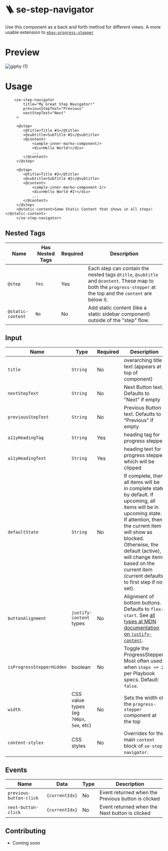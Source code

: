 # 🪜 se-step-navigator

Use this component as a back and forth method for different views. A more usable extension to [`ebay-progress-stepper`](https://github.com/eBay/ebayui-core/tree/master/src/components/ebay-progress-stepper)

# Preview

![giphy (1)](https://media.github.corp.ebay.com/user/6936/files/3e64669c-4886-44ea-acd9-c5fb073de690)


# Usage

```marko
    <se-step-navigator
    	title="My Great Step Navigator!"
        previousStepText="Previous"
        nextStepText="Next"
 	 >
 	 
 	 <@step>
 	 	<@title>Title #1</@title>
 	 	<@subtitle>SubTitle #1</@subtitle>
 	 	<@content>
 	 		<sample-inner-marko-component/>
 	 		<div>Hello World!</div>
 	 		...
 	 	</@content>
 	 </@step>
 	 
 	 <@step>
 	 	<@title>Title #2</@title>
 	 	<@subtitle>SubTitle #2</@subtitle>
 	 	<@content>
 	 		<sample-inner-marko-component-2/>
 	 		<div>Hello World #2!</div>
 	 		...
 	 	</@content>
 	 </@step>
	 <@static-content>Some Static Content that shows in all steps!</@static-content>
 	 </se-step-navigator>
```

## Nested Tags

| Name              | Has Nested Tags           | Required | Description
| ---               | ---            | ---      | ---
| `@step`           | `Yes`       | Yes |  Each step can contain the nested tags `@title`, `@subtitle` and `@content`. These map to both the `progress-stepper` at the top and the `content` are below it.
| `@static-content`           | `No`       | No |  Add static content (like a static sidebar component) outside of the "step" flow. 
## Input

| Name              | Type           | Required | Description
| ---               | ---            | ---      | ---
| `title`           | `String`       | No |  overarching title text (appears at top of component)
| `nextStepText`             | `String`       | No |  Next Button text. Defaults to "Next" if empty
| `previousStepText`             | `String`       | No |  Previous Button text. Defaults to "Previous" if empty
| `a11yHeadingTag`             | `String`       | Yes |  heading tag for progress stepper
| `a11yHeadingText`             | `String`       | Yes |heading text for progress stepper which will be clipped
| `defaultState`					|`String`  	| No| If complete, then all items will be in complete state by default. If upcoming, all items will be in upcoming state. If attention, then the current item will show as blocked. Otherwise, the default (active), will change items based on the current item (current defaults to first step if not set).
| `buttonAlignment`					|`justify-content` types	| No| Alignment of bottom buttons. Defaults to `flex-start`. See [all types at MDN documentation on `justify-content`](https://developer.mozilla.org/en-US/docs/Web/CSS/justify-content). 
| `isProgressStepperHidden`					| boolean	| No| Toggle the ProgressStepper. Most often used when `steps <= 2` per Playbook specs. Default: `false`. 
| `width`					| CSS value types (eg `700px`, `5em`, etc)	| No| Sets the width of the `progress-stepper` component at the top
| `content-styles`					| CSS styles	| No| Overrides for the main `content` block of `se-step-navigator`.



## Events

| Name               | Data  | Type     | Description
| ---                | ---   | ---      | ---
| `previous-button-click`  | `{currentIdx}`  | No | Event returned when the Previous button is clicked
| `next-button-click`  | `{currentIdx}`  | No | Event returned when the Next button is clicked

## Contributing
- Coming soon
